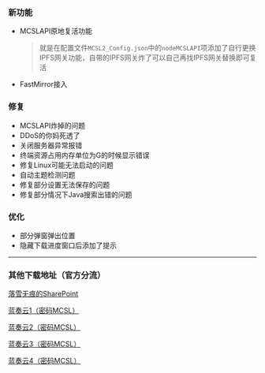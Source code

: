 ### 新功能  
 - MCSLAPI原地复活功能
    > 就是在配置文件`MCSL2_Config.json`中的`nodeMCSLAPI`项添加了自行更换IPFS网关功能，自带的IPFS网关炸了可以自己再找IPFS网关替换即可复活
 - FastMirror接入
### 修复  
 - MCSLAPI炸掉的问题  
 - DDoS的你妈死透了  
 - 关闭服务器异常报错  
 - 终端资源占用内存单位为G的时候显示错误  
 - 修复Linux可能无法启动的问题  
 - 自动主题检测问题  
 - 修复部分设置无法保存的问题  
 - 修复部分情况下Java搜索出错的问题  
### 优化
 - 部分弹窗弹出位置  
 - 隐藏下载进度窗口后添加了提示  
___

### 其他下载地址（官方分流）
[落雪无痕的SharePoint](https://lxhtt-my.sharepoint.com/:f:/g/personal/lxhtt_lxhtt_onmicrosoft_com/Er2XmdrCZkZGhXrk7EB2eyABOKkMbCy4PpT7lKlEEAaPYg?e=bVeqWQ)

[蓝奏云1（密码MCSL）](https://lxht.lanzoum.com/b01edy9tg)

[蓝奏云2（密码MCSL）](https://lxht.lanzoux.com/b01edy9tg)

[蓝奏云3（密码MCSL）](https://lxht.lanzoug.com/b01edy9tg)

[蓝奏云4（密码MCSL）](https://lxht.lanzoub.com/b01edy9tg)
